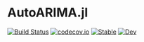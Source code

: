 # AutoARIMA.jl

[![Build Status](https://github.com/pierrenodet/AutoARIMA.jl/workflows/CI/badge.svg)](https://github.com/pierrenodet/AutoARIMA.jl/actions?query=workflow%3ACI)
[![codecov.io](https://codecov.io/github/pierrenodet/AutoARIMA.jl/branch/master/graph/badge.svg)](http://codecov.io/github/pierrenodet/AutoARIMA.jl/branch/master)
[![Stable](https://img.shields.io/badge/docs-stable-blue.svg)](https://pierrenodet.github.io/AutoARIMA.jl/stable)
[![Dev](https://img.shields.io/badge/docs-latest-blue.svg)](https://pierrenodet.github.io/AutoARIMA.jl/latest)